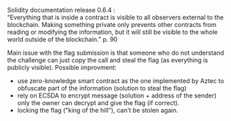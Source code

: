 <!---
The smart contract could be changed in way that submissions does not reveal any valuable information that can be used by other players.

After the registration of a player he should proceed with sharing a public key of a asymetric key pair with the smart contract. 

The player will generate the symetric key pair on his side (this could also be automated with a UI). 
The user need to store his private key somewhere. Because all of his submissions will be encrypted with the 
-->

Solidity documentation release 0.6.4 : <br/>
“Everything that is inside a contract is visible to all observers external to the blockchain. Making something private only prevents other contracts from reading or modifying the information, but it will still be visible to the whole world outside of the blockchain.” p. 90<br/>

Main issue with the flag submission is that someone who do not understand the challenge can just copy the call and steal the flag (as everything is publicly visible). Possible improvment:
- use zero-knowledge smart contract as the one implemented by Aztec to obfuscate part of the information (solution to steal the flag)
- rely on ECSDA to encrypt message (solution + address of the sender) only the owner can decrypt and give the flag (if correct).
- locking the flag ("king of the hill"), can't be stolen again.

